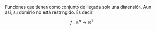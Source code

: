 Funciones que tienen como conjunto de llegada solo una dimensión. Aun así, su dominio no está restringido. Es decir: 

$$f:\mathbb{R}^p \rightarrow\mathbb{R}^1$$ 